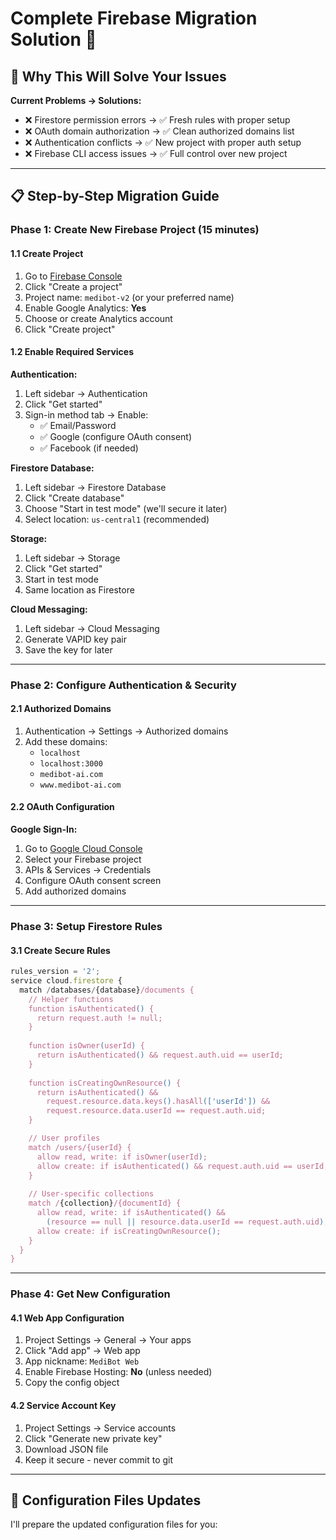 # Complete Firebase Migration Solution 🚀

## 🎯 Why This Will Solve Your Issues

**Current Problems → Solutions:**
- ❌ Firestore permission errors → ✅ Fresh rules with proper setup
- ❌ OAuth domain authorization → ✅ Clean authorized domains list
- ❌ Authentication conflicts → ✅ New project with proper auth setup
- ❌ Firebase CLI access issues → ✅ Full control over new project

---

## 📋 Step-by-Step Migration Guide

### Phase 1: Create New Firebase Project (15 minutes)

#### 1.1 Create Project
1. Go to [Firebase Console](https://console.firebase.google.com/)
2. Click "Create a project"
3. Project name: `medibot-v2` (or your preferred name)
4. Enable Google Analytics: **Yes**
5. Choose or create Analytics account
6. Click "Create project"

#### 1.2 Enable Required Services
**Authentication:**
1. Left sidebar → Authentication
2. Click "Get started"
3. Sign-in method tab → Enable:
   - ✅ Email/Password
   - ✅ Google (configure OAuth consent)
   - ✅ Facebook (if needed)

**Firestore Database:**
1. Left sidebar → Firestore Database
2. Click "Create database"
3. Choose "Start in test mode" (we'll secure it later)
4. Select location: `us-central1` (recommended)

**Storage:**
1. Left sidebar → Storage
2. Click "Get started"
3. Start in test mode
4. Same location as Firestore

**Cloud Messaging:**
1. Left sidebar → Cloud Messaging
2. Generate VAPID key pair
3. Save the key for later

---

### Phase 2: Configure Authentication & Security

#### 2.1 Authorized Domains
1. Authentication → Settings → Authorized domains
2. Add these domains:
   - `localhost`
   - `localhost:3000`
   - `medibot-ai.com`
   - `www.medibot-ai.com`

#### 2.2 OAuth Configuration
**Google Sign-In:**
1. Go to [Google Cloud Console](https://console.cloud.google.com/)
2. Select your Firebase project
3. APIs & Services → Credentials
4. Configure OAuth consent screen
5. Add authorized domains

---

### Phase 3: Setup Firestore Rules

#### 3.1 Create Secure Rules
```javascript
rules_version = '2';
service cloud.firestore {
  match /databases/{database}/documents {
    // Helper functions
    function isAuthenticated() {
      return request.auth != null;
    }
    
    function isOwner(userId) {
      return isAuthenticated() && request.auth.uid == userId;
    }
    
    function isCreatingOwnResource() {
      return isAuthenticated() && 
        request.resource.data.keys().hasAll(['userId']) &&
        request.resource.data.userId == request.auth.uid;
    }

    // User profiles
    match /users/{userId} {
      allow read, write: if isOwner(userId);
      allow create: if isAuthenticated() && request.auth.uid == userId;
    }
    
    // User-specific collections
    match /{collection}/{documentId} {
      allow read, write: if isAuthenticated() && 
        (resource == null || resource.data.userId == request.auth.uid);
      allow create: if isCreatingOwnResource();
    }
  }
}
```

---

### Phase 4: Get New Configuration

#### 4.1 Web App Configuration
1. Project Settings → General → Your apps
2. Click "Add app" → Web app
3. App nickname: `MediBot Web`
4. Enable Firebase Hosting: **No** (unless needed)
5. Copy the config object

#### 4.2 Service Account Key
1. Project Settings → Service accounts
2. Click "Generate new private key"
3. Download JSON file
4. Keep it secure - never commit to git

---

## 🔧 Configuration Files Updates

I'll prepare the updated configuration files for you: